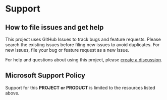 # Support

## How to file issues and get help

This project uses GitHub Issues to track bugs and feature requests. Please search the existing
issues before filing new issues to avoid duplicates.  For new issues, file your bug or
feature request as a new Issue.

For help and questions about using this project, please [create a discussion](https://github.com/microsoft/vscode-jupyter/discussions).

## Microsoft Support Policy

Support for this **PROJECT or PRODUCT** is limited to the resources listed above.
